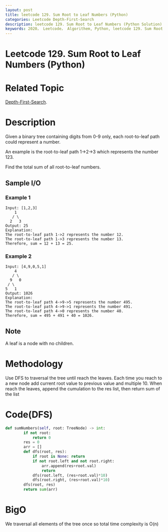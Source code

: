 ```yaml
---
layout: post
title: leetcode 129. Sum Root to Leaf Numbers (Python)
categories: Leetcode Depth-First-Search
description: leetcode 129. Sum Root to Leaf Numbers (Python Solution)
keywords: 2020， Leetcode， Algorithem, Python, leetcode 129. Sum Root to Leaf Numbers, zhenyu, Depth-First-Search, DFS, Depth First Search
---
```


# Leetcode 129. Sum Root to Leaf Numbers (Python)

# Related Topic
<a href="/categories/#Depth-First-Search" target="_blank"> Depth-First-Search</a>.

# Description
Given a binary tree containing digits from 0-9 only, each root-to-leaf path could represent a number.

An example is the root-to-leaf path 1->2->3 which represents the number 123.

Find the total sum of all root-to-leaf numbers.

## Sample I/O

### Example 1
```
Input: [1,2,3]
    1
   / \
  2   3
Output: 25
Explanation:
The root-to-leaf path 1->2 represents the number 12.
The root-to-leaf path 1->3 represents the number 13.
Therefore, sum = 12 + 13 = 25.
```

### Example 2
```
Input: [4,9,0,5,1]
    4
   / \
  9   0
 / \
5   1
Output: 1026
Explanation:
The root-to-leaf path 4->9->5 represents the number 495.
The root-to-leaf path 4->9->1 represents the number 491.
The root-to-leaf path 4->0 represents the number 40.
Therefore, sum = 495 + 491 + 40 = 1026.
```

## Note
A leaf is a node with no children.

# Methodology
Use DFS to traversal the tree until reach the leaves. Each time you reach to a new node add current root value to previous value and multiple 10. When reach the leaves, append the cumulation to the res list, then return sum of the list

# Code(DFS)
```python
def sumNumbers(self, root: TreeNode) -> int:
        if not root:
            return 0
        res = 0
        arr = []
        def dfs(root, res):
            if root is None: return
            if not root.left and not root.right:
                arr.append(res+root.val)
                return
            dfs(root.left, (res+root.val)*10)
            dfs(root.right, (res+root.val)*10)
        dfs(root, res)
        return sum(arr)
```
# BigO
We traversal all elements of the tree once so total time complexity is O(n)
